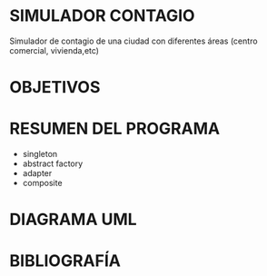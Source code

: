 # SIMULADOR CONTAGIO

Simulador de contagio de una ciudad con diferentes áreas (centro comercial, vivienda,etc)

# OBJETIVOS

# RESUMEN DEL PROGRAMA

- singleton
- abstract factory
- adapter 
- composite

# DIAGRAMA UML

# BIBLIOGRAFÍA

